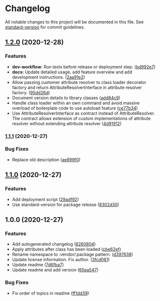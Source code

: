 # Changelog

All notable changes to this project will be documented in this file. See [standard-version](https://github.com/conventional-changelog/standard-version) for commit guidelines.

## [1.2.0](https://github.com/mbunge/php-attributes/compare/v1.1.1...v1.2.0) (2020-12-28)


### Features

* **dev-workflow:** Run tests before release or deployment step. ([bd992e7](https://github.com/mbunge/php-attributes/commit/bd992e7941e1645cc1ea26ed5cd6668163896dba))
* **docs:** Update detailed usage, add feature overview and add development instructions. ([2aa91e2](https://github.com/mbunge/php-attributes/commit/2aa91e2d3c482ffc8dcf2434bfb3626364833562))
* Allow passing customer attribute resolver to class loader decorator factory and return AttributeResolverInterface in attribute resolver factory. ([95dd26d](https://github.com/mbunge/php-attributes/commit/95dd26dc5ac9eea1a3bb1e4c852f3f6f5c5aacf1))
* Document version details to library classes ([add84c9](https://github.com/mbunge/php-attributes/commit/add84c99a13f0330f4683a690d8ff8923035a281))
* Handle class loader within an own command and avoid massive overload of boilerplate code to use autoload feature ([ce77b34](https://github.com/mbunge/php-attributes/commit/ce77b34db7be0b09ebfa9e764f67bd3ad6e363fc))
* Use AttributeResolverInterface as contract instead of AttributeResolver. The contract allows extension of custom implementations of attribute resolver without extending attribute resolver ([4d91912](https://github.com/mbunge/php-attributes/commit/4d91912b978d5d277869fc6b945c5762b2ced76f))

### [1.1.1](https://github.com/mbunge/php-attributes/compare/v1.1.0...v1.1.1) (2020-12-27)


### Bug Fixes

* Replace old description ([ae899f0](https://github.com/mbunge/php-attributes/commit/ae899f02e9f5ef935b674bea1c0dca8e6fa322b1))

## [1.1.0](https://github.com/mbunge/php-attributes/compare/v1.0.0...v1.1.0) (2020-12-27)


### Features

* Add deployment script ([29adf92](https://github.com/mbunge/php-attributes/commit/29adf92a06c19ed8f02a444631e58f8652f3d195))
* Use standard-version for package release ([8302d30](https://github.com/mbunge/php-attributes/commit/8302d30d990f412285c2b8df98bd2fcb9fb42441))

## 1.0.0 (2020-12-27)


### Features

* Add autogenerated changelog ([8260804](https://github.com/mbunge/php-attributes/commit/82608044e7c32e5b5fbfad213ef9aaf0d199bab7))
* Apply attributes after class has been loaded ([cbe62ef](https://github.com/mbunge/php-attributes/commit/cbe62eff9025ad38039f519b22bc726e8017a643))
* Rename namespace to :vendor/:package pattern. ([d397638](https://github.com/mbunge/php-attributes/commit/d39763836d69cfbe5ec683ae7a262d59a7bd299b))
* Update license information. Fix author. ([3fcd061](https://github.com/mbunge/php-attributes/commit/3fcd0618a4517b723e29621a1c9a8fc848d47b47))
* Update readme ([7d6fba7](https://github.com/mbunge/php-attributes/commit/7d6fba72b458f9a578f9a2a08af2b119f0e62b1e))
* Update readme and add version ([65ea547](https://github.com/mbunge/php-attributes/commit/65ea547b24b0641840ab0d10669b0114b8ce9cc2))


### Bug Fixes

* Fix order of topics in readme ([ff1dd39](https://github.com/mbunge/php-attributes/commit/ff1dd39ad6e63834e779e50918e18c13fabaf3b7))

